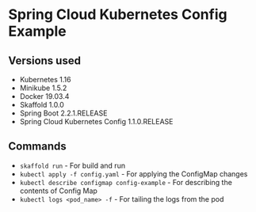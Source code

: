 # Spring Cloud Kubernetes Config Example

## Versions used
- Kubernetes 1.16
- Minikube 1.5.2
- Docker 19.03.4
- Skaffold 1.0.0
- Spring Boot 2.2.1.RELEASE
- Spring Cloud Kubernetes Config 1.1.0.RELEASE


## Commands
- `skaffold run` - For build and run
- `kubectl apply -f config.yaml` - For applying the ConfigMap changes
- `kubectl describe configmap config-example` - For describing the contents of Config Map
- `kubectl logs <pod_name> -f` - For tailing the logs from the pod